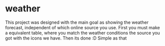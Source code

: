 # weather
This project was designed with the main goal as showing the weather forecast, independent of which online source you use.
First you must make a equivalent table, where you match the weather conditions the source you got with the icons we have.
Then its done :D
Simple as that
